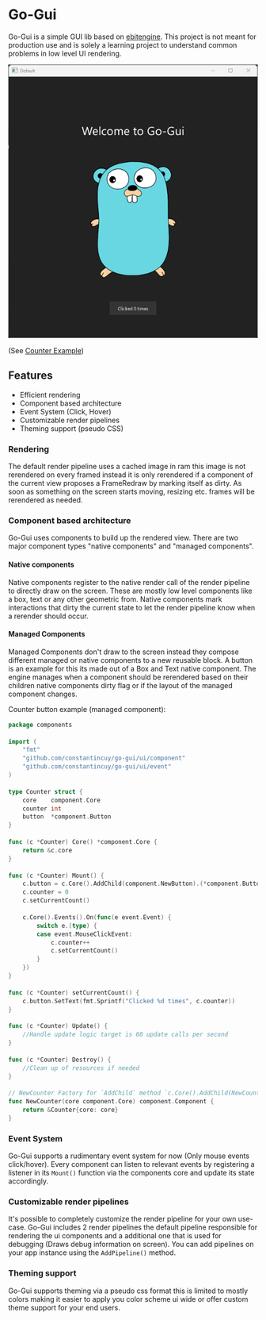 # Go-Gui

Go-Gui is a simple GUI lib based on [ebitengine](https://ebitengine.org/).
This project is not meant for production use and is solely a learning project to understand
common problems in low level UI rendering.

![Go Gui Example](assets/go-gui-example.png)

(See [Counter Example](example/counter))

## Features
- Efficient rendering
- Component based architecture
- Event System (Click, Hover)
- Customizable render pipelines
- Theming support (pseudo CSS)

### Rendering
The default render pipeline uses a cached image in ram this image is not rerendered on every framed
instead it is only rerendered if a component of the current view proposes a FrameRedraw by marking itself as dirty.
As soon as something on the screen starts moving, resizing etc. frames will be rerendered as needed.

### Component based architecture
Go-Gui uses components to build up the rendered view. 
There are two major component types "native components" and "managed components".

#### Native components
Native components register to the native render call of the render pipeline to 
directly draw on the screen. These are mostly low level components like a box, text
or any other geometric from. Native components mark interactions that dirty the current state 
to let the render pipeline know when a rerender should occur.

#### Managed Components
Managed Components don't draw to the screen instead they compose different managed or native components
to a new reusable block. A button is an example for this its made out of a Box and Text native component.
The engine manages when a component should be rerendered based on their children native components dirty flag or if the layout of the
managed component changes.

Counter button example (managed component):
```go
package components

import (
	"fmt"
	"github.com/constantincuy/go-gui/ui/component"
	"github.com/constantincuy/go-gui/ui/event"
)

type Counter struct {
	core    component.Core
	counter int
	button  *component.Button
}

func (c *Counter) Core() *component.Core {
	return &c.core
}

func (c *Counter) Mount() {
	c.button = c.Core().AddChild(component.NewButton).(*component.Button)
	c.counter = 0
	c.setCurrentCount()

	c.Core().Events().On(func(e event.Event) {
		switch e.(type) {
		case event.MouseClickEvent:
			c.counter++
			c.setCurrentCount()
		}
	})
}

func (c *Counter) setCurrentCount() {
	c.button.SetText(fmt.Sprintf("Clicked %d times", c.counter))
}

func (c *Counter) Update() {
	//Handle update logic target is 60 update calls per second
}

func (c *Counter) Destroy() {
	//Clean up of resources if needed
}

// NewCounter Factory for `AddChild` method `c.Core().AddChild(NewCounter)`
func NewCounter(core component.Core) component.Component {
	return &Counter{core: core}
}

```

### Event System
Go-Gui supports a rudimentary event system for now (Only mouse events click/hover).
Every component can listen to relevant events by registering a listener in its `Mount()` function via the components 
core and update its state accordingly.

### Customizable render pipelines
It's possible to completely customize the render pipeline for your own use-case. Go-Gui includes 2 render pipelines
the default pipeline responsible for rendering the ui components and a additional one that is used for debugging (Draws debug information on screen).
You can add pipelines on your app instance using the `AddPipeline()` method.

### Theming support
Go-Gui supports theming via a pseudo css format this is limited to mostly colors making it easier to apply
you color scheme ui wide or offer custom theme support for your end users.
